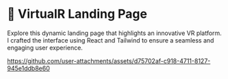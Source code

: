 # 🥽 VirtualR Landing Page 

Explore this dynamic landing page that highlights an innovative VR platform. I crafted the interface using React and Tailwind to ensure a seamless and engaging user experience.

https://github.com/user-attachments/assets/d75702af-c918-4711-8127-945e1ddb8e60
